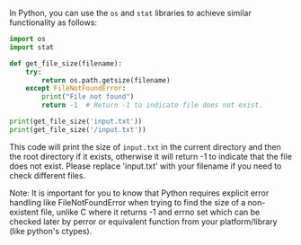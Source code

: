 In Python, you can use the `os` and `stat` libraries to achieve similar functionality as follows:

```python
import os
import stat

def get_file_size(filename):
    try:
        return os.path.getsize(filename)
    except FileNotFoundError:
        print("File not found")
        return -1  # Return -1 to indicate file does not exist.

print(get_file_size('input.txt'))  
print(get_file_size('/input.txt'))
```

This code will print the size of `input.txt` in the current directory and then the root directory if it exists, otherwise it will return -1 to indicate that the file does not exist. Please replace 'input.txt' with your filename if you need to check different files. 

Note: It is important for you to know that Python requires explicit error handling like FileNotFoundError when trying to find the size of a non-existent file, unlike C where it returns -1 and errno set which can be checked later by perror or equivalent function from your platform/library (like python's ctypes).

